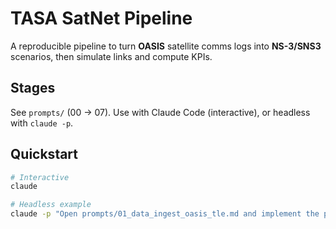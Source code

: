 # TASA SatNet Pipeline

A reproducible pipeline to turn **OASIS** satellite comms logs into **NS-3/SNS3** scenarios, then simulate links and compute KPIs.

## Stages
See `prompts/` (00 → 07). Use with Claude Code (interactive), or headless with `claude -p`.

## Quickstart
```bash
# Interactive
claude

# Headless example
claude -p "Open prompts/01_data_ingest_oasis_tle.md and implement the parser" --allowedTools "Read,Edit,Bash(python *:*)" --max-turns 6 --output-format json
```
